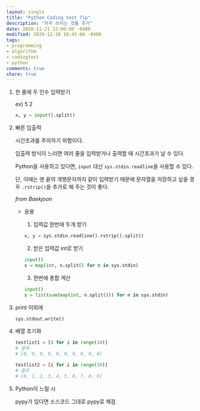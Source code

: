 ```yaml
---
layout: single
title: "Python Coding test Tip"
description: "자주 쓰이는 것들 추가"
date: 2020-11-21 22:00:00 -0400
modified: 2020-12-28 10:45:00 -0400
tags: 
- programming
- algorithm
- codingtest
- python
comments: true
share: true
---
```


1. 한 줄에 두 인수 입력받기

	ex) 5 2
	```python
	x, y = input().split()
	```
2. 빠른 입출력

	시간초과를 주의하기 위함이다.

	입출력 방식이 느리면 여러 줄을 입력받거나 출력할 때 시간초과가 날 수 있다.

	Python을 사용하고 있다면, `input` 대신 `sys.stdin.readline`을 사용할 수 있다.

	단, 이때는 맨 끝의 개행문자까지 같이 입력받기 때문에 문자열을 저장하고 싶을 경우 `.rstrip()`을 추가로 해 주는 것이 좋다.

	*from Baekjoon*

	- 응용
	
		1. 입력값 한번에 두개 받기
		```python
		x, y = sys.stdin.readline().rstrip().split()
		```
		2. 받은 입력값 int로 받기
		```python
		input()
		s = map(int, n.split() for n in sys.stdin)
		```
		3. 한번에 총합 계산
		```python
		input()
		s = list(sum(map(int, n.split())) for n in sys.stdin)
		```

3. print 이외에

	```python
	sys.stdout.write()
	```
4. 배열 초기화

	```python
	testlist1 = [0 for i in range(10)]
	# 결과
	# [0, 0, 0, 0, 0, 0, 0, 0, 0, 0]
	```

	```python
	testlist2 = [i for i in range(10)]
	# 결과
	# [0, 1, 2, 3, 4, 5, 6, 7, 8, 9]
	```
5. Python이 느릴 시

	pypy가 있다면 소스코드 그대로 pypy로 채점

